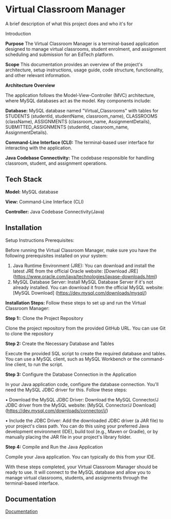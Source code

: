

# Virtual Classroom Manager


A brief description of what this project does and who it's for

Introduction

**Purpose**
The Virtual Classroom Manager is a terminal-based application designed to manage virtual classrooms, student enrolment, and assignment scheduling and submission for an EdTech platform.

**Scope**
This documentation provides an overview of the project's architecture, setup instructions, usage guide, code structure, functionality, and other relevant information.

**Architecture Overview**


The application follows the Model-View-Controller (MVC) architecture, where MySQL databases act as the model. Key components include:

**Database:** MySQL database named "Virtual_Classrooms" with tables for STUDENTS (studentId, studentName, classroom_name), CLASSROOMS (className), ASSIGNMENTS (classroom_name, AssignmentDetails), SUBMITTED_ASSIGNMENTS (studentId, classroom_name, AssignmentDetails).

**Command-Line Interface (CLI):** The terminal-based user interface for interacting with the application.

**Java Codebase Connectivity:** The codebase responsible for handling classroom, student, and assignment operations.

## Tech Stack

**Model:** MySQL database

**View:** Command-Line Interface (CLI)

**Controller:** Java Codebase Connectivity(Java)


## Installation


Setup Instructions Prerequisites:

Before running the Virtual Classroom Manager, make sure you have the following prerequisites installed on your system:
1. Java Runtime Environment (JRE): You can download and install the latest JRE from the official Oracle website: [Download JRE] (https://www.oracle.com/java/technologies/javase-downloads.html)
2. MySQL Database Server: Install MySQL Database Server if it's not already installed. You can download it from the official MySQL website: [MySQL Download] (https://dev.mysql.com/downloads/mysql/)


**Installation Steps:**
Follow these steps to set up and run the Virtual Classroom Manager:


**Step 1:**: Clone the Project Repository


Clone the project repository from the provided GitHub URL. You can use Git to clone the repository


**Step 2:** Create the Necessary Database and Tables


Execute the provided SQL script to create the required database and tables. You can use a MySQL client, such as MySQL Workbench or the command-line client, to run the script. 


**Step 3:** Configure the Database Connection in the Application


In your Java application code, configure the database connection. You'll need the MySQL JDBC driver for this. Follow these steps:


•   Download the MySQL JDBC Driver: Download the MySQL Connector/J JDBC driver from the MySQL website: [MySQL Connector/J Download] (https://dev.mysql.com/downloads/connector/j/)


•   Include the JDBC Driver: Add the downloaded JDBC driver (a JAR file) to your project's class path. You can do this using your preferred Java development environment (IDE), build tool (e.g., Maven or Gradle), or by manually placing the JAR file in your project's library folder.


**Step 4:** Compile and Run the Java Application


Compile your Java application. You can typically do this from your IDE.


With these steps completed, your Virtual Classroom Manager should be ready to use. It will connect to the MySQL database and allow you to manage virtual classrooms, students, and assignments through the terminal-based interface.




## Documentation


[Documentation](https://docs.google.com/document/d/1ipXvEyoQMqGD8bC6IH0ehQmcJJaKV4sT/edit?usp=sharing&ouid=109254172910611221108&rtpof=true&sd=true
)



